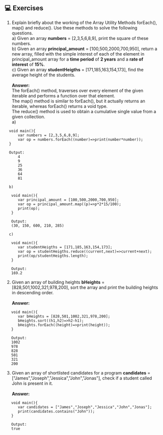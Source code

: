 ## 💻 Exercises

1. Explain briefly about the working of the Array Utility Methods forEach(), map() and reduce(). Use these methods to solve the following questions.\
   a) Given an array **numbers** = [2,3,5,6,8,9], print the square of these numbers.\
   b) Given an array **principal_amount** = [100,500,2000,700,950], return a new array, filled with the simple interest of each of the element in principal_amount array for a **time period** of **2 years** and a **rate of interest** of **15%**.\
   c) Given an array **studentHeigths** = [171,185,163,154,173], find the average height of the students.\
   \
**Answer:**\
The forEach() method, traverses over every element of the given iterable and performs a function over that element.\
The map() method is similar to forEach(), but it actually returns an iterable, whereas forEach() returns a void type.\
The reduce() method is used to obtain a cumulative single value from a given collection.
\
a)
```
  void main(){
      var numbers = [2,3,5,6,8,9];
      var op = numbers.forEach((number)=>print(number*number));
  }

  Output:
      4
      9
      25
      36
      64
      81
```  
      b)
```
   void main(){
      var principal_amount = [100,500,2000,700,950];
      var op = principal_amount.map((p)=>p*2*15/100);
      print(op);
   }

   Output:
   (30, 150, 600, 210, 285)
```
      c)
```
   void main(){
      var studentHeigths = [171,185,163,154,173];
      var op = studentHeigths.reduce((current,next)=>current+next);
      print(op/studentHeigths.length);
   }

   Output:
   169.2
```
2. Given an array of building heights **bHeights** = [828,501,1002,321,978,200], sort the array and print the building heights in descending order.\
\
**Answer:**
```
   void main(){
      var bHeights = [828,501,1002,321,978,200];
      bHeights.sort((h1,h2)=>h2-h1);
      bHeights.forEach((height)=>print(height));
   }

   Output:
   1002
   978
   828
   501
   321
   200
```
3. Given an array of shortlisted candidates for a program **candidates** = ["James","Joseph","Jessica","John","Jonas"], check if a student called John is present in it.\
\
**Answer:**
```
   void main(){
      var candidates = ["James","Joseph","Jessica","John","Jonas"];
      print(candidates.contains("John"));
   }

   Output:
   true
```